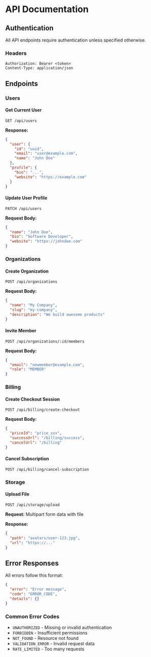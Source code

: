 # API Documentation

## Authentication

All API endpoints require authentication unless specified otherwise.

### Headers
```
Authorization: Bearer <token>
Content-Type: application/json
```

## Endpoints

### Users

#### Get Current User
```
GET /api/users
```

**Response:**
```json
{
  "user": {
    "id": "uuid",
    "email": "user@example.com",
    "name": "John Doe"
  },
  "profile": {
    "bio": "...",
    "website": "https://example.com"
  }
}
```

#### Update User Profile
```
PATCH /api/users
```

**Request Body:**
```json
{
  "name": "John Doe",
  "bio": "Software Developer",
  "website": "https://johndoe.com"
}
```

### Organizations

#### Create Organization
```
POST /api/organizations
```

**Request Body:**
```json
{
  "name": "My Company",
  "slug": "my-company",
  "description": "We build awesome products"
}
```

#### Invite Member
```
POST /api/organizations/:id/members
```

**Request Body:**
```json
{
  "email": "newmember@example.com",
  "role": "MEMBER"
}
```

### Billing

#### Create Checkout Session
```
POST /api/billing/create-checkout
```

**Request Body:**
```json
{
  "priceId": "price_xxx",
  "successUrl": "/billing/success",
  "cancelUrl": "/billing"
}
```

#### Cancel Subscription
```
POST /api/billing/cancel-subscription
```

### Storage

#### Upload File
```
POST /api/storage/upload
```

**Request:** Multipart form data with file

**Response:**
```json
{
  "path": "avatars/user-123.jpg",
  "url": "https://..."
}
```

## Error Responses

All errors follow this format:

```json
{
  "error": "Error message",
  "code": "ERROR_CODE",
  "details": {}
}
```

### Common Error Codes

- `UNAUTHORIZED` - Missing or invalid authentication
- `FORBIDDEN` - Insufficient permissions
- `NOT_FOUND` - Resource not found
- `VALIDATION_ERROR` - Invalid request data
- `RATE_LIMITED` - Too many requests
